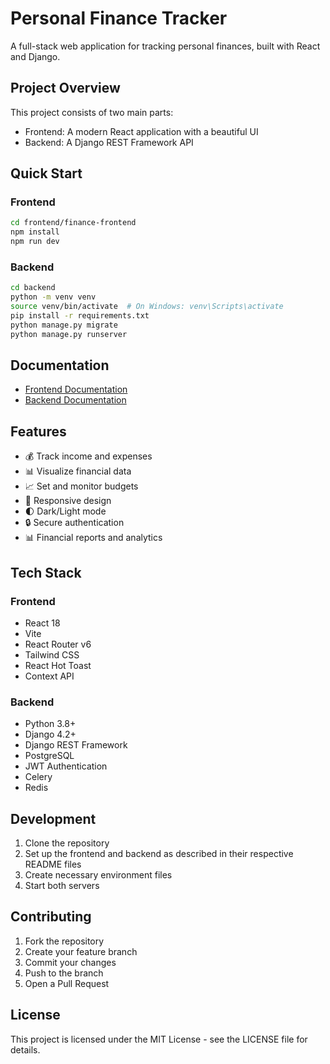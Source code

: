 # Personal Finance Tracker

A full-stack web application for tracking personal finances, built with React and Django.

## Project Overview

This project consists of two main parts:
- Frontend: A modern React application with a beautiful UI
- Backend: A Django REST Framework API

## Quick Start

### Frontend
```bash
cd frontend/finance-frontend
npm install
npm run dev
```

### Backend
```bash
cd backend
python -m venv venv
source venv/bin/activate  # On Windows: venv\Scripts\activate
pip install -r requirements.txt
python manage.py migrate
python manage.py runserver
```

## Documentation

- [Frontend Documentation](frontend/finance-frontend/README.md)
- [Backend Documentation](backend/README.md)

## Features

- 💰 Track income and expenses
- 📊 Visualize financial data
- 📈 Set and monitor budgets
- 📱 Responsive design
- 🌓 Dark/Light mode
- 🔒 Secure authentication
- 📊 Financial reports and analytics

## Tech Stack

### Frontend
- React 18
- Vite
- React Router v6
- Tailwind CSS
- React Hot Toast
- Context API

### Backend
- Python 3.8+
- Django 4.2+
- Django REST Framework
- PostgreSQL
- JWT Authentication
- Celery
- Redis

## Development

1. Clone the repository
2. Set up the frontend and backend as described in their respective README files
3. Create necessary environment files
4. Start both servers

## Contributing

1. Fork the repository
2. Create your feature branch
3. Commit your changes
4. Push to the branch
5. Open a Pull Request

## License

This project is licensed under the MIT License - see the LICENSE file for details. 